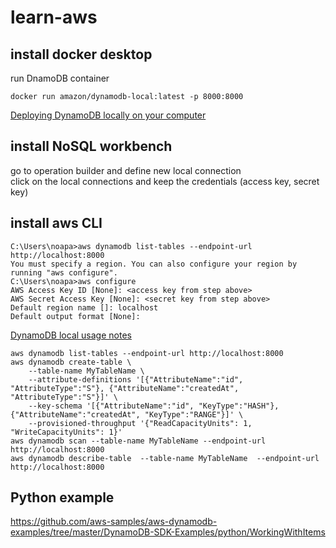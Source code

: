 # learn-aws  
## install docker desktop  
run DnamoDB container  
```
docker run amazon/dynamodb-local:latest -p 8000:8000
```
[Deploying DynamoDB locally on your computer](https://docs.aws.amazon.com/amazondynamodb/latest/developerguide/DynamoDBLocal.DownloadingAndRunning.html)  

## install NoSQL workbench
go to operation builder and define new local connection  
click on the local connections and keep the credentials (access key, secret key)  

## install aws CLI  
```
C:\Users\noapa>aws dynamodb list-tables --endpoint-url http://localhost:8000
You must specify a region. You can also configure your region by running "aws configure".  
C:\Users\noapa>aws configure  
AWS Access Key ID [None]: <access key from step above>  
AWS Secret Access Key [None]: <secret key from step above>  
Default region name []: localhost  
Default output format [None]:  
```
[DynamoDB local usage notes](https://docs.aws.amazon.com/amazondynamodb/latest/developerguide/DynamoDBLocal.UsageNotes.html)  

```
aws dynamodb list-tables --endpoint-url http://localhost:8000 
aws dynamodb create-table \
    --table-name MyTableName \
    --attribute-definitions '[{"AttributeName":"id", "AttributeType":"S"}, {"AttributeName":"createdAt", "AttributeType":"S"}]' \
    --key-schema '[{"AttributeName":"id", "KeyType":"HASH"}, {"AttributeName":"createdAt", "KeyType":"RANGE"}]' \
    --provisioned-throughput '{"ReadCapacityUnits": 1, "WriteCapacityUnits": 1}'
aws dynamodb scan --table-name MyTableName --endpoint-url http://localhost:8000
aws dynamodb describe-table  --table-name MyTableName  --endpoint-url http://localhost:8000
```


## Python example 
https://github.com/aws-samples/aws-dynamodb-examples/tree/master/DynamoDB-SDK-Examples/python/WorkingWithItems
